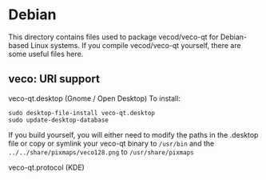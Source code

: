 
Debian
====================
This directory contains files used to package vecod/veco-qt
for Debian-based Linux systems. If you compile vecod/veco-qt yourself, there are some useful files here.

## veco: URI support ##


veco-qt.desktop  (Gnome / Open Desktop)
To install:

	sudo desktop-file-install veco-qt.desktop
	sudo update-desktop-database

If you build yourself, you will either need to modify the paths in
the .desktop file or copy or symlink your veco-qt binary to `/usr/bin`
and the `../../share/pixmaps/veco128.png` to `/usr/share/pixmaps`

veco-qt.protocol (KDE)

